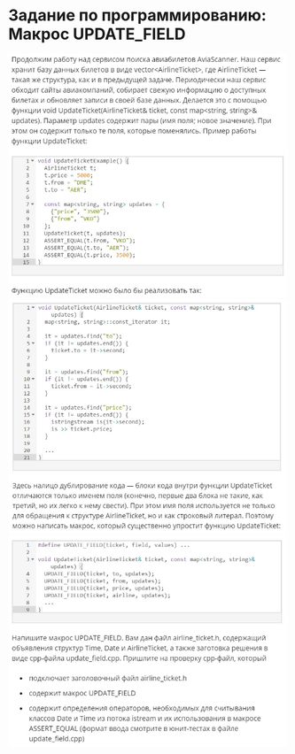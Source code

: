 # Задание по программированию: Макрос UPDATE_FIELD
![image](./../../assets/008.jpg)
![image](./../../assets/009.jpg)
![image](./../../assets/010.jpg)
